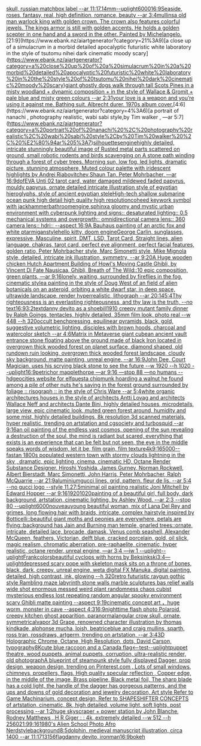 [skull, russian matchbox label --ar 11:17](https://www.ebank.nz/aiartgenerator?category=skull%2C%20russian%20matchbox%20label%20--ar%2011%3A17)[,14mm](https://www.ebank.nz/aiartgenerator?category=%2C14mm)[--uplight](https://www.ebank.nz/aiartgenerator?category=--uplight)[6000](https://www.ebank.nz/aiartgenerator?category=6000)[16:9](https://www.ebank.nz/aiartgenerator?category=16%3A9)[Seaside, roses, fantasy, real, high definition, romance, beauty --ar 3:4](https://www.ebank.nz/aiartgenerator?category=Seaside%2C%20roses%2C%20fantasy%2C%20real%2C%20high%20definition%2C%20romance%2C%20beauty%20--ar%203%3A4)[mullins](https://www.ebank.nz/aiartgenerator?category=mullins)[a old man warlock king with golden crown. The crown also features colorful jewels. The kings armor is still with golden accents. He holds a golden scepter in one hand and a sword in the other. Painted by Michelangelo.](https://www.ebank.nz/aiartgenerator?category=a%20old%20man%20warlock%20king%20with%20golden%20crown.%20The%20crown%20also%20features%20colorful%20jewels.%20The%20kings%20armor%20is%20still%20with%20golden%20accents.%20He%20holds%20a%20golden%20scepter%20in%20one%20hand%20and%20a%20sword%20in%20the%20other.%20Painted%20by%20Michelangelo.)[21:9](https://www.ebank.nz/aiartgenerator?category=21%3A9)[a close up of a simulacrum in a morbid detailed apocalyptic futuristic white laboratory in the style of tsutomu nihei dark cinematic moody scary](https://www.ebank.nz/aiartgenerator?category=a%20close%20up%20of%20a%20simulacrum%20in%20a%20morbid%20detailed%20apocalyptic%20futuristic%20white%20laboratory%20in%20the%20style%20of%20tsutomu%20nihei%20dark%20cinematic%20moody%20scary)[giant ghostly dogs walk through tall Scots Pines in a misty woodland + dynamic composition + in the style of Wallace & Gromit + pale blue and misty green colours --ar 2:3](https://www.ebank.nz/aiartgenerator?category=giant%20ghostly%20dogs%20walk%20through%20tall%20Scots%20Pines%20in%20a%20misty%20woodland%20%2B%20dynamic%20composition%20%2B%20in%20the%20style%20of%20Wallace%20%26%20Gromit%20%2B%20pale%20blue%20and%20misty%20green%20colours%20--ar%202%3A3)[1](https://www.ebank.nz/aiartgenerator?category=1)[your love is a weapon and you’re using it against me. Bathing suit. Albrecht durer. 1970s album cover.](https://www.ebank.nz/aiartgenerator?category=your%20love%20is%20a%20weapon%20and%20you%E2%80%99re%20using%20it%20against%20me.%20Bathing%20suit.%20Albrecht%20durer.%201970s%20album%20cover.)[4:6](https://www.ebank.nz/aiartgenerator?category=4%3A6)[a portrait of nanachi , photography realistic, wabi sabi style,by Tim walker , —ar 5:7](https://www.ebank.nz/aiartgenerator?category=a%20portrait%20of%20nanachi%20%2C%20photography%20realistic%2C%20wabi%20sabi%20style%2Cby%20Tim%20walker%20%2C%20%E2%80%94ar%205%3A7)[silhouettes](https://www.ebank.nz/aiartgenerator?category=silhouettes)[engine](https://www.ebank.nz/aiartgenerator?category=engine)[highly detailed, intricate stunningly beautiful image of Rusted metal parts scattered on ground, small robotic rodents and birds scavenging on A stone path winding through a forest of cyber trees. Morning sun, low fog, led lights, dramatic picture, stunning atmosphere, Muted colour palette with iridescent highlights by Andrei Riabovitchev,Shaun Tan, Peter Mohrbacher, —ar 16:9](https://www.ebank.nz/aiartgenerator?category=highly%20detailed%2C%20intricate%20stunningly%20beautiful%20image%20of%20Rusted%20metal%20parts%20scattered%20on%20ground%2C%20small%20robotic%20rodents%20and%20birds%20scavenging%20on%20A%20stone%20path%20winding%20through%20a%20forest%20of%20cyber%20trees.%20Morning%20sun%2C%20low%20fog%2C%20led%20lights%2C%20dramatic%20picture%2C%20stunning%20atmosphere%2C%20Muted%20colour%20palette%20with%20iridescent%20highlights%20by%20Andrei%20Riabovitchev%2CShaun%20Tan%2C%20Peter%20Mohrbacher%2C%20%E2%80%94ar%2016%3A9)[dof](https://www.ebank.nz/aiartgenerator?category=dof)[EVA Unti 02 tarot card, water damaged mildewed faded papyrus, mouldy papyrus, ornate detailed intricate illustration style of egyptian hieroglyphs, style of ancient egyptian stele](https://www.ebank.nz/aiartgenerator?category=EVA%20Unti%2002%20tarot%20card%2C%20water%20damaged%20mildewed%20faded%20papyrus%2C%20mouldy%20papyrus%2C%20ornate%20detailed%20intricate%20illustration%20style%20of%20egyptian%20hieroglyphs%2C%20style%20of%20ancient%20egyptian%20stele)[High-tech shallow submarine ocean punk high detail high quality high resolution](https://www.ebank.nz/aiartgenerator?category=High-tech%20shallow%20submarine%20ocean%20punk%20high%20detail%20high%20quality%20high%20resolution)[coheed keywork symbol with jackhammer](https://www.ebank.nz/aiartgenerator?category=coheed%20keywork%20symbol%20with%20jackhammer)[bathroom](https://www.ebank.nz/aiartgenerator?category=bathroom)[engine,](https://www.ebank.nz/aiartgenerator?category=engine%2C)[sphinx](https://www.ebank.nz/aiartgenerator?category=sphinx)[a gloomy and mystic urban environment with cyberpunk lighting and signs:: desaturated lighting:: 0.5 mechanical systems and overgrowth:: omnidirectional camera lens:: 360 camera lens:: hdri:: --aspect 16:9](https://www.ebank.nz/aiartgenerator?category=a%20gloomy%20and%20mystic%20urban%20environment%20with%20cyberpunk%20lighting%20and%20signs%3A%3A%20desaturated%20lighting%3A%3A%200.5%20mechanical%20systems%20and%20overgrowth%3A%3A%20omnidirectional%20camera%20lens%3A%3A%20360%20camera%20lens%3A%3A%20hdri%3A%3A%20--aspect%2016%3A9)[A Bauhaus painting of an arctic fox and white ptarmigan](https://www.ebank.nz/aiartgenerator?category=A%20Bauhaus%20painting%20of%20an%20arctic%20fox%20and%20white%20ptarmigan)[style](https://www.ebank.nz/aiartgenerator?category=style)[hello kitty, doom engine](https://www.ebank.nz/aiartgenerator?category=hello%20kitty%2C%20doom%20engine)[George Carlin, sunglasses, expressive, Masculine, spirit, DMT, LSD, Tarot Card, Straight lines, alien language, chakras, tarot card, perfect eye alignment, perfect facial features, golden ratio, Peter Mohrbacher style, Marc Simonetti style, Mike Mignola style, detailed, intricate ink illustration, symmetry, --ar 9:20](https://www.ebank.nz/aiartgenerator?category=George%20Carlin%2C%20sunglasses%2C%20expressive%2C%20Masculine%2C%20spirit%2C%20DMT%2C%20LSD%2C%20Tarot%20Card%2C%20Straight%20lines%2C%20alien%20language%2C%20chakras%2C%20tarot%20card%2C%20perfect%20eye%20alignment%2C%20perfect%20facial%20features%2C%20golden%20ratio%2C%20Peter%20Mohrbacher%20style%2C%20Marc%20Simonetti%20style%2C%20Mike%20Mignola%20style%2C%20detailed%2C%20intricate%20ink%20illustration%2C%20symmetry%2C%20--ar%209%3A20)[A Huge wooden chicken Hutch Apartment Building of Howl's Moving Castle Ghibli, by Vincent Di Fate Nausicaa, Ghibli, Breath of The Wild::10 epic composition, green plants, —ar 9:16](https://www.ebank.nz/aiartgenerator?category=A%20Huge%20wooden%20chicken%20Hutch%20Apartment%20Building%20of%20Howl%27s%20Moving%20Castle%20Ghibli%2C%20by%20Vincent%20Di%20Fate%20Nausicaa%2C%20Ghibli%2C%20Breath%20of%20The%20Wild%3A%3A10%20epic%20composition%2C%20green%20plants%2C%20%E2%80%94ar%209%3A16)[lonely, waiting, surrounded by fireflies in the fog, cinematic style](https://www.ebank.nz/aiartgenerator?category=lonely%2C%20waiting%2C%20surrounded%20by%20fireflies%20in%20the%20fog%2C%20cinematic%20style)[a painting in the style of Doug West of an field of alien botanicals on an asteroid, orbiting a white dwarf star, in deep space, ultrawide landscape, render hyperrealistic, lithograph --ar 20:14](https://www.ebank.nz/aiartgenerator?category=a%20painting%20in%20the%20style%20of%20Doug%20West%20of%20an%20field%20of%20alien%20botanicals%20on%20an%20asteroid%2C%20orbiting%20a%20white%20dwarf%20star%2C%20in%20deep%20space%2C%20ultrawide%20landscape%2C%20render%20hyperrealistic%2C%20lithograph%20--ar%2020%3A14)[5:4](https://www.ebank.nz/aiartgenerator?category=5%3A4)[Thy righteousness is an everlasting righteousness, and thy law is the truth, --no text](https://www.ebank.nz/aiartgenerator?category=Thy%20righteousness%20is%20an%20everlasting%20righteousness%2C%20and%20thy%20law%20is%20the%20truth%2C%20--no%20text)[16:9](https://www.ebank.nz/aiartgenerator?category=16%3A9)[3:2](https://www.ebank.nz/aiartgenerator?category=3%3A2)[text](https://www.ebank.nz/aiartgenerator?category=text)[danny devito as a shoebill](https://www.ebank.nz/aiartgenerator?category=danny%20devito%20as%20a%20shoebill)[1910 creepy mutant family dinner by Ralph Goings, tentacles, highly detailed, 35mm film look, photo real --w 448 --h 320](https://www.ebank.nz/aiartgenerator?category=1910%20creepy%20mutant%20family%20dinner%20by%20Ralph%20Goings%2C%20tentacles%2C%20highly%20detailed%2C%2035mm%20film%20look%2C%20photo%20real%20--w%20448%20--h%20320)[occult benchpressing, equilinear pyramids, black, gold, suggestive volumetric lighting, disciples with brown hoods, charcoal and watercolor sketch --ar 4:6](https://www.ebank.nz/aiartgenerator?category=occult%20benchpressing%2C%20equilinear%20pyramids%2C%20black%2C%20gold%2C%20suggestive%20volumetric%20lighting%2C%20disciples%20with%20brown%20hoods%2C%20charcoal%20and%20watercolor%20sketch%20--ar%204%3A6)[Matrix in Metaverse giant cube](https://www.ebank.nz/aiartgenerator?category=Matrix%20in%20Metaverse%20giant%20cube)[an ancient vault entrance stone floating above the ground made of black Iron located in overgrown thick wooded forest on planet surface, diamond shaped, old rundown ruin looking, overgrown thick wooded forest landscape, cloudy sky background, matte painting, unreal engine, --ar 16:9](https://www.ebank.nz/aiartgenerator?category=an%20ancient%20vault%20entrance%20stone%20floating%20above%20the%20ground%20made%20of%20black%20Iron%20located%20in%20overgrown%20thick%20wooded%20forest%20on%20planet%20surface%2C%20diamond%20shaped%2C%20old%20rundown%20ruin%20looking%2C%20overgrown%20thick%20wooded%20forest%20landscape%2C%20cloudy%20sky%20background%2C%20matte%20painting%2C%20unreal%20engine%2C%20--ar%2016%3A9)[John Dee, Court Magician, uses his scrying black stone to see the future  --w 1920 --h 1020 --uplight](https://www.ebank.nz/aiartgenerator?category=John%20Dee%2C%20Court%20Magician%2C%20uses%20his%20scrying%20black%20stone%20to%20see%20the%20future%20%20--w%201920%20--h%201020%20--uplight)[16:9](https://www.ebank.nz/aiartgenerator?category=16%3A9)[petrichor mapplethorpe —ar 9:16 —stop 88 —no humans --hd](https://www.ebank.nz/aiartgenerator?category=petrichor%20mapplethorpe%20%E2%80%94ar%209%3A16%20%E2%80%94stop%2088%20%E2%80%94no%20humans%20--hd)[geocities website for elfquest](https://www.ebank.nz/aiartgenerator?category=geocities%20website%20for%20elfquest)[a chipmunk hoarding a walnut he found among a pile of other nuts he's saving in the forest ground surrounded by foliage :: risograph :: in the style of Chris Ware --ar 5:4](https://www.ebank.nz/aiartgenerator?category=a%20chipmunk%20hoarding%20a%20walnut%20he%20found%20among%20a%20pile%20of%20other%20nuts%20he%27s%20saving%20in%20the%20forest%20ground%20surrounded%20by%20foliage%20%3A%3A%20risograph%20%3A%3A%20in%20the%20style%20of%20Chris%20Ware%20--ar%205%3A4)[white organic architectures houses in the style of architects Antti Lovag and architects Wallace Neff and architects Dante Bini, highly detailed houses, microdetails, large view, epic cinematic look, muted green forest around, humidity and some mist, highly detailed buildings, 8k resolution 3d scanned materials, hyper realistic, trending on artstation and cgsociety and turbosquid --ar 9:16](https://www.ebank.nz/aiartgenerator?category=white%20organic%20architectures%20houses%20in%20the%20style%20of%20architects%20Antti%20Lovag%20and%20architects%20Wallace%20Neff%20and%20architects%20Dante%20Bini%2C%20highly%20detailed%20houses%2C%20microdetails%2C%20large%20view%2C%20epic%20cinematic%20look%2C%20muted%20green%20forest%20around%2C%20humidity%20and%20some%20mist%2C%20highly%20detailed%20buildings%2C%208k%20resolution%203d%20scanned%20materials%2C%20hyper%20realistic%2C%20trending%20on%20artstation%20and%20cgsociety%20and%20turbosquid%20--ar%209%3A16)[an oil painting of the endless vast cosmos, opening of the sun revealing a destruction of the soul, the mind is radiant but scared, everything that exists is an experience that can be felt but not seen, the eye in the middle speaks words of wisdom, let it be, film grain, film texture](https://www.ebank.nz/aiartgenerator?category=an%20oil%20painting%20of%20the%20endless%20vast%20cosmos%2C%20opening%20of%20the%20sun%20revealing%20a%20destruction%20of%20the%20soul%2C%20the%20mind%20is%20radiant%20but%20scared%2C%20everything%20that%20exists%20is%20an%20experience%20that%20can%20be%20felt%20but%20not%20seen%2C%20the%20eye%20in%20the%20middle%20speaks%20words%20of%20wisdom%2C%20let%20it%20be%2C%20film%20grain%2C%20film%20texture)[4k](https://www.ebank.nz/aiartgenerator?category=4k)[9:16](https://www.ebank.nz/aiartgenerator?category=9%3A16)[5000](https://www.ebank.nz/aiartgenerator?category=5000)[--fast](https://www.ebank.nz/aiartgenerator?category=--fast)[an 1800s populated western town with stormy clouds lightning in the sky , dramatic, epic lighting ,cinema, cinematic HD, Octane Render Substance Designer. Hiroshi Yoshida, James Gurney, Norman Rockwell, Albert Bierstadt, Marc Simonetti, John Harris, Peter Mohrbacher, Ralph McQuarrie --ar 21:9](https://www.ebank.nz/aiartgenerator?category=an%201800s%20populated%20western%20town%20with%20stormy%20clouds%20lightning%20in%20the%20sky%20%2C%20dramatic%2C%20epic%20lighting%20%2Ccinema%2C%20cinematic%20HD%2C%20Octane%20Render%20Substance%20Designer.%20Hiroshi%20Yoshida%2C%20James%20Gurney%2C%20Norman%20Rockwell%2C%20Albert%20Bierstadt%2C%20Marc%20Simonetti%2C%20John%20Harris%2C%20Peter%20Mohrbacher%2C%20Ralph%20McQuarrie%20--ar%2021%3A9)[aluminium](https://www.ebank.nz/aiartgenerator?category=aluminium)[gucci lines, grid, pattern. fleur de lis. --ar 5:4 --no gucci logo --style 1](https://www.ebank.nz/aiartgenerator?category=gucci%20lines%2C%20grid%2C%20pattern.%20fleur%20de%20lis.%20--ar%205%3A4%20--no%20gucci%20logo%20--style%201)[1.2](https://www.ebank.nz/aiartgenerator?category=1.2)[7:5](https://www.ebank.nz/aiartgenerator?category=7%3A5)[minimal oil painting realistic Joni Mitchell by Edward Hopper --ar 9:16](https://www.ebank.nz/aiartgenerator?category=minimal%20oil%20painting%20realistic%20Joni%20Mitchell%20by%20Edward%20Hopper%20--ar%209%3A16)[1920](https://www.ebank.nz/aiartgenerator?category=1920)[1020](https://www.ebank.nz/aiartgenerator?category=1020)[painting of a beautiful girl, full body, dark background, artstation, cinematic lighting, by Ashley Wood. --ar 2:3 --stop 80 --uplight](https://www.ebank.nz/aiartgenerator?category=painting%20of%20a%20beautiful%20girl%2C%20full%20body%2C%20dark%20background%2C%20artstation%2C%20cinematic%20lighting%2C%20by%20Ashley%20Wood.%20--ar%202%3A3%20--stop%2080%20--uplight)[6000](https://www.ebank.nz/aiartgenerator?category=6000)[nouveau](https://www.ebank.nz/aiartgenerator?category=nouveau)[young beautiful woman, mix of Lana Del Rey and grimes, long flowing hair with braids, intricate, complex hairstyle inspired by Botticelli::beautiful giant moths and peonies are everywhere, petals are flying::background has Jain and Burning man temple, gnarled trees::ornate, intricate, detailed lace, brocade, damask, Venus comb seashell, Alexander McQueen, feathers, Victorian, delft blue, cracked porcelain, gold, oil slick, magic realism, chromatic aberration, pre-raphaelite, cinematic, hyper realistic, octane render, unreal engine, —ar 3:4 —iw 1 --uplight](https://www.ebank.nz/aiartgenerator?category=young%20beautiful%20woman%2C%20mix%20of%20Lana%20Del%20Rey%20and%20grimes%2C%20long%20flowing%20hair%20with%20braids%2C%20intricate%2C%20complex%20hairstyle%20inspired%20by%20Botticelli%3A%3Abeautiful%20giant%20moths%20and%20peonies%20are%20everywhere%2C%20petals%20are%20flying%3A%3Abackground%20has%20Jain%20and%20Burning%20man%20temple%2C%20gnarled%20trees%3A%3Aornate%2C%20intricate%2C%20detailed%20lace%2C%20brocade%2C%20damask%2C%20Venus%20comb%20seashell%2C%20Alexander%20McQueen%2C%20feathers%2C%20Victorian%2C%20delft%20blue%2C%20cracked%20porcelain%2C%20gold%2C%20oil%20slick%2C%20magic%20realism%2C%20chromatic%20aberration%2C%20pre-raphaelite%2C%20cinematic%2C%20hyper%20realistic%2C%20octane%20render%2C%20unreal%20engine%2C%20%E2%80%94ar%203%3A4%20%E2%80%94iw%201%20--uplight)[--uplight](https://www.ebank.nz/aiartgenerator?category=--uplight)[Frank](https://www.ebank.nz/aiartgenerator?category=Frank)[colors](https://www.ebank.nz/aiartgenerator?category=colors)[beautiful cyclops with horns by Beksinkski](https://www.ebank.nz/aiartgenerator?category=beautiful%20cyclops%20with%20horns%20by%20Beksinkski)[3:4](https://www.ebank.nz/aiartgenerator?category=3%3A4)[—uplight](https://www.ebank.nz/aiartgenerator?category=%E2%80%94uplight)[depressed scary pope with skeleton mask sits on a throne of bones, black, dark, creepy, unreal engine, weta digital FX Manuka, digital painting, detailed, high contrast, ink, glowing --h 320](https://www.ebank.nz/aiartgenerator?category=depressed%20scary%20pope%20with%20skeleton%20mask%20sits%20on%20a%20throne%20of%20bones%2C%20black%2C%20dark%2C%20creepy%2C%20unreal%20engine%2C%20weta%20digital%20FX%20Manuka%2C%20digital%20painting%2C%20detailed%2C%20high%20contrast%2C%20ink%2C%20glowing%20--h%20320)[retro futuristic raygun gothic style Rambling maze labyrinth stone walls marble sculptures bas relief walls wide shot enormous messed weird plant randomness chaos  cubist mysterious endless lost repeating random angular spooky environment scary Ghibli matte painting --aspect 9:19](https://www.ebank.nz/aiartgenerator?category=retro%20futuristic%20raygun%20gothic%20style%20Rambling%20maze%20labyrinth%20stone%20walls%20marble%20sculptures%20bas%20relief%20walls%20wide%20shot%20enormous%20messed%20weird%20plant%20randomness%20chaos%20%20cubist%20mysterious%20endless%20lost%20repeating%20random%20angular%20spooky%20environment%20scary%20Ghibli%20matte%20painting%20--aspect%209%3A19)[cinematic concept art ，huge worm, monster in cave  --aspect 4:3](https://www.ebank.nz/aiartgenerator?category=cinematic%20concept%20art%20%EF%BC%8Chuge%20worm%2C%20monster%20in%20cave%20%20--aspect%204%3A3)[16:9](https://www.ebank.nz/aiartgenerator?category=16%3A9)[nighttime flash photo Polaroid, creepy kitchen ghost apparition, paranormal](https://www.ebank.nz/aiartgenerator?category=nighttime%20flash%20photo%20Polaroid%2C%20creepy%20kitchen%20ghost%20apparition%2C%20paranormal)[angular crow skull, ornate, symmetrical](https://www.ebank.nz/aiartgenerator?category=angular%20crow%20skull%2C%20ornate%2C%20symmetrical)[vapor,](https://www.ebank.nz/aiartgenerator?category=vapor%2C)[3d Grape, renowned character illustration by thomas kindkade, alphonse mucha, loish, beatriceblue and craig mullins, sparth, ross tran, rossdraws, artgerm, trending on artstation, --ar 3:4](https://www.ebank.nz/aiartgenerator?category=3d%20Grape%2C%20renowned%20character%20illustration%20by%20thomas%20kindkade%2C%20alphonse%20mucha%2C%20loish%2C%20beatriceblue%20and%20craig%20mullins%2C%20sparth%2C%20ross%20tran%2C%20rossdraws%2C%20artgerm%2C%20trending%20on%20artstation%2C%20--ar%203%3A4)[3D Holographic Chrome, Octane, High Resolution, dots, David Carson, typography](https://www.ebank.nz/aiartgenerator?category=3D%20Holographic%20Chrome%2C%20Octane%2C%20High%20Resolution%2C%20dots%2C%20David%20Carson%2C%20typography)[8K](https://www.ebank.nz/aiartgenerator?category=8K)[cute blue raccoon and a Canada flag](https://www.ebank.nz/aiartgenerator?category=cute%20blue%20raccoon%20and%20a%20Canada%20flag)[<--test](https://www.ebank.nz/aiartgenerator?category=%3C--test)[--uplight](https://www.ebank.nz/aiartgenerator?category=--uplight)[puppet theatre, wood puppets, animal puppets, corruption, ultra-realistic render, old photograph](https://www.ebank.nz/aiartgenerator?category=puppet%20theatre%2C%20wood%20puppets%2C%20animal%20puppets%2C%20corruption%2C%20ultra-realistic%20render%2C%20old%20photograph)[A blueprint of steampunk style fully displayed Dagger, prop design, weapon design,  trending on Pinterest.com , Lots of small windows, chimneys, propellers, flags, High quality specular reflection ,  Copper  edge, in the middle of the image, Brass pipeline,  Black metal foil,  The sharp blade has a cold light, the handle of the dagger has gorgeous patterns, and the ups and downs of gold decoration and jewelry decoration, Art style Refer to Game Machinarium.  concept design, Refer to SHAPESHIFTER CONCEPTS  of artstation, cinematic,  8k, high detailed,  volume light,  soft lights,  post processing    --ar 1:2](https://www.ebank.nz/aiartgenerator?category=A%20blueprint%20of%20steampunk%20style%20fully%20displayed%20Dagger%2C%20prop%20design%2C%20weapon%20design%2C%20%20trending%20on%20Pinterest.com%20%2C%20Lots%20of%20small%20windows%2C%20chimneys%2C%20propellers%2C%20flags%2C%20High%20quality%20specular%20reflection%20%2C%20%20Copper%20%20edge%2C%20in%20the%20middle%20of%20the%20image%2C%20Brass%20pipeline%2C%20%20Black%20metal%20foil%2C%20%20The%20sharp%20blade%20has%20a%20cold%20light%2C%20the%20handle%20of%20the%20dagger%20has%20gorgeous%20patterns%2C%20and%20the%20ups%20and%20downs%20of%20gold%20decoration%20and%20jewelry%20decoration%2C%20Art%20style%20Refer%20to%20Game%20Machinarium.%20%20concept%20design%2C%20Refer%20to%20SHAPESHIFTER%20CONCEPTS%20%20of%20artstation%2C%20cinematic%2C%20%208k%2C%20high%20detailed%2C%20%20volume%20light%2C%20%20soft%20lights%2C%20%20post%20processing%20%20%20%20--ar%201%3A2)[huge skyscraper + power station by John Blanche, Rodney Matthews , H R Giger : : 4k, extremely detailed --w 512 --h 2560](https://www.ebank.nz/aiartgenerator?category=huge%20skyscraper%20%2B%20power%20station%20by%20John%20Blanche%2C%20Rodney%20Matthews%20%2C%20H%20R%20Giger%20%3A%20%3A%204k%2C%20extremely%20detailed%20--w%20512%20--h%202560)[21:9](https://www.ebank.nz/aiartgenerator?category=21%3A9)[9:16](https://www.ebank.nz/aiartgenerator?category=9%3A16)[1980's Alien School Photo Afro Nerd](https://www.ebank.nz/aiartgenerator?category=1980%27s%20Alien%20School%20Photo%20Afro%20Nerd)[style](https://www.ebank.nz/aiartgenerator?category=style)[background](https://www.ebank.nz/aiartgenerator?category=background)[8:5](https://www.ebank.nz/aiartgenerator?category=8%3A5)[dolphin, medieval manuscript illustration, circa 1400 --ar 11:17](https://www.ebank.nz/aiartgenerator?category=dolphin%2C%20medieval%20manuscript%20illustration%2C%20circa%201400%20--ar%2011%3A17)[13156](https://www.ebank.nz/aiartgenerator?category=13156)[flag](https://www.ebank.nz/aiartgenerator?category=flag)[danny devito, ironman](https://www.ebank.nz/aiartgenerator?category=danny%20devito%2C%20ironman)[16:9](https://www.ebank.nz/aiartgenerator?category=16%3A9)[bokeh](https://www.ebank.nz/aiartgenerator?category=bokeh)